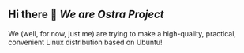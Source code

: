 Hi there 👋
***We are Ostra Project***
----
We (well, for now, just me) are trying to make a high-quality, practical, convenient Linux distribution based on Ubuntu!